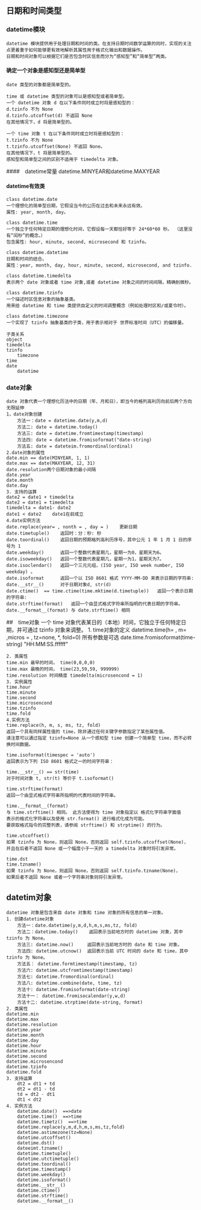 ## 日期和时间类型

### datetime模块
    datetime 模块提供用于处理日期和时间的类。在支持日期时间数学运算的同时，实现的关注点更着重于如何能够更有效地解析其属性用于格式化输出和数据操作。
    日期和时间对象可以根据它们是否包含时区信息而分为“感知型”和“简单型”两类。
#### 确定一个对象是感知型还是简单型
    date 类型的对象都是简单型的。 
       
    time 或 datetime 类型的对象可以是感知型或者简单型。    
    一个 datetime 对象 d 在以下条件同时成立时将是感知型的：    
    d.tzinfo 不为 None    
    d.tzinfo.utcoffset(d) 不返回 None    
    在其他情况下，d 将是简单型的。
    
    一个 time 对象 t 在以下条件同时成立时将是感知型的：    
    t.tzinfo 不为 None    
    t.tzinfo.utcoffset(None) 不返回 None。    
    在其他情况下，t 将是简单型的。    
    感知型和简单型之间的区别不适用于 timedelta 对象。
    
####　datetime常量
    datetime.MINYEAR和datetime.MAXYEAR

#### datetime有效类
    class datetime.date
    一个理想化的简单型日期，它假设当今的公历在过去和未来永远有效。 
    属性: year, month, day。
    
    class datetime.time
    一个独立于任何特定日期的理想化时间，它假设每一天都恰好等于 24*60*60 秒。 （这里没有“闰秒”的概念。） 
    包含属性: hour, minute, second, microsecond 和 tzinfo。
    
    class datetime.datetime
    日期和时间的结合。
    属性：year, month, day, hour, minute, second, microsecond, and tzinfo.
    
    class datetime.timedelta
    表示两个 date 对象或者 time 对象,或者 datetime 对象之间的时间间隔，精确到微秒。
    
    class datetime.tzinfo
    一个描述时区信息对象的抽象基类。
    用来给 datetime 和 time 类提供自定义的时间调整概念（例如处理时区和/或夏令时）。
    
    class datetime.timezone
    一个实现了 tzinfo 抽象基类的子类，用于表示相对于 世界标准时间（UTC）的偏移量。
    
    子类关系
    object
    timedelta
    tzinfo
        timezone
    time
    date
        datetime

### date对象
    date 对象代表一个理想化历法中的日期（年、月和日），即当今的格列高利历向前后两个方向无限延伸
    1，date对象创建
        方法一：date = datetime.date(y,m,d)
        方法二: date = datetime.today()
        方法三: date = datetime.fromtimestamp(timestamp)
        方法四: date = datetime.fromisoformat("date-string)
        方法五: date = dateteim.fromordinal(ordinal)
    2.date对象的属性
    date.min == date(MINYEAR, 1, 1)
    date.max == date(MAXYEAR, 12, 31)
    date.resolution两个日期对象的最小间隔
    date.year
    date.month
    date.day
    3. 支持的运算
    date2 = date1 + timedelta
    date2 = date1 = timedelta
    timedelta = date1- date2 
    date1 < date2    date1在前成立 
    4.date实例方法
    date.replace(year= , nonth = , day = )    更新日期
    date.timetuple()    返回时：分：秒: 秒
    date.toordinal()    返回日期的预期格列高利历序号，其中公元 1 年 1 月 1 日的序号为 1
    date.weekday()      返回一个整数代表星期几，星期一为0，星期天为6。
    date.isoweekday()   返回一个整数代表星期几，星期一为1，星期天为7。
    date.isoclendar()   返回一个三元元组，(ISO year, ISO week number, ISO weekday) 。
    date.isoformat      返回一个以 ISO 8601 格式 YYYY-MM-DD 来表示日期的字符串:
    date.__str__()      对于日期对象d, str(d)
    date.ctime()  == time.ctime(time.mktime(d.timetuple))   返回一个表示日期的字符串:
    date.strftime(format)   返回一个由显式格式字符串所指明的代表日期的字符串。
    date.__format__(format) 与 date.strftime() 相同

##　time对象
    一个 time 对象代表某日的（本地）时间，它独立于任何特定日期，并可通过 tzinfo 对象来调整。
    1. time对象的定义
    datetime.time(h= , m= ,micros = , tz=none, *, fold=0) 所有参数是可选
    date.time.fromisoformat(time-string) "HH:MM:SS.ffffff"
    
    2. 类属性
    time.min 最早的时间， time(0,0,0,0)
    time.max 最晚的时间， time(23,59,59, 999999)
    time.resolution 时间精度 timedelta(microsencond = 1)
    3. 实例属性
    time.hour
    time.minute
    time.second
    time.microsencond
    time.tzinfo
    time.fold
    4.实例方法
    time.replace(h, m, s, ms, tz, fold)
    返回一个具有同样属性值的 time，除非通过任何关键字参数指定了某些属性值。 
    请注意可以通过指定 tzinfo=None 从一个感知型 time 创建一个简单型 time，而不必转换时间数据。
    
    time.isoformat(timespec = 'auto')
    返回表示为下列 ISO 8601 格式之一的时间字符串：
    
    time.__str__() == str(time)
    对于时间对象 t, str(t) 等价于 t.isoformat()
    
    time.strftime(format)
    返回一个由显式格式字符串所指明的代表时间的字符串。
    
    time.__format__(format)
    与 time.strftime() 相同。 此方法使得为 time 对象指定以 格式化字符串字面值 
    表示的格式化字符串以及使用 str.format() 进行格式化成为可能。 
    要获取格式指令的完整列表，请参阅 strftime() 和 strptime() 的行为。
    
    time.utcoffset()
    如果 tzinfo 为 None，则返回 None，否则返回 self.tzinfo.utcoffset(None)，
    并且在后者不返回 None 或一个幅度小于一天的 a timedelta 对象时将引发异常。
    
    time.dst
    time.tzname()
    如果 tzinfo 为 None，则返回 None，否则返回 self.tzinfo.tzname(None)，
    如果后者不返回 None 或者一个字符串对象则将引发异常。
    
## datetim对象
    datetime 对象是包含来自 date 对象和 time 对象的所有信息的单一对象。
    1. 创建datetime对象
        方法一：date.datetime(y,m,d,h,m,s,ms,tz, fold)
        方法二：datetime.today()    返回表示当前地方时的 datetime 对象，其中 tzinfo 为 None。 
        方法三: datetime.now()     返回表示当前地方时的 date 和 time 对象。
        方法四: datetime.utcnow()  返回表示当前 UTC 时间的 date 和 time，其中 tzinfo 为 None。
        方法五： datetime.formtimestamp(timestamp, tz)    
        方法六: datetime.utcfromtimestamp(timestamp)
        方法七: datetime.fromordinal(ordinal)
        方法八: datetime.combine(date, time, tz)
        方法十: datetime.fromisoformat(date-string)
        方法十一： datetime.fromisocalendar(y,w,d)
        方法十二: datetime.strptime(date-string, format)
    2. 类属性
    datetime.min
    datetime.max
    datetime.resolution
    datetime.year
    datetime.month
    datetime.day
    datetime.hour
    datetime.minute
    datetime.second
    datetime.microsencond
    datetime.tzinfo
    datetime.fold
    3. 支持运算
        dt2 = dt1 + td
        dt2 = dt1 - td
        td = dt2 - dt1
        dt1 < dt2
    4. 实例方法
        datetime.date()  ==>date  
        datetime.time()  ==>time
        datetime.timetz()  ==>time
        datetime.replace(y,m,d,h,m,s,ms,tz,fold)
        datetime.astimezone(tz=None)
        datetime.utcoffset()
        datetime.dst()
        dateeimt.tzname()
        datetime.timetuple()
        datetime.utctimetuple()
        datetime.toordinal()
        datetime.timestamp()
        datetime.weekday()
        datetime.isoformat()
        datetime.__str__()
        datetime.ctime()
        datetime.strftime()
        datetime.__format__()
        
        
         
    
    